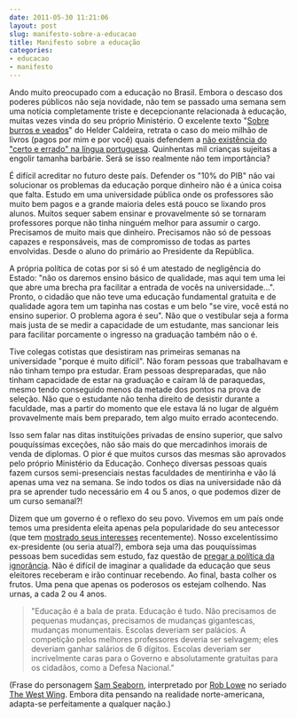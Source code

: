 ```yaml
---
date: 2011-05-30 11:21:06
layout: post
slug: manifesto-sobre-a-educacao
title: Manifesto sobre a educação
categories:
- educacao
- manifesto
---
```


Ando muito preocupado com a educação no Brasil. Embora o descaso dos poderes públicos não seja novidade, não tem se passado uma semana sem uma notícia completamente triste e decepcionante relacionada à educação, muitas vezes vinda do seu próprio Ministério. O excelente texto "[Sobre burros e veados](http://www.onorte.net/noticias.php?id=33134)" do Helder Caldeira, retrata o caso do meio milhão de livros (pagos por mim e por você) quais defendem a [não existência do "certo e errado" na língua portuguesa](http://oglobo.globo.com/educacao/mat/2011/05/14/mec-distribui-livro-que-aceita-erros-de-portugues-924464625.asp). Quinhentas mil crianças sujeitas a engolir tamanha barbárie. Será se isso realmente não tem importância?

É difícil acreditar no futuro deste país. Defender os "10% do PIB" não vai solucionar os problemas da educação porque dinheiro não é a única coisa que falta. Estudo em uma universidade pública onde os professores são muito bem pagos e a grande maioria deles está pouco se lixando pros alunos. Muitos sequer sabem ensinar e provavelmente só se tornaram professores porque não tinha ninguém melhor para assumir o cargo. Precisamos de muito mais que dinheiro. Precisamos não só de pessoas capazes e responsáveis, mas de compromisso de todas as partes envolvidas. Desde o aluno do primário ao Presidente da República.

A própria política de cotas por si só é um atestado de negligência do Estado: "não os daremos ensino básico de qualidade, mas aqui tem uma lei que abre uma brecha pra facilitar a entrada de vocês na universidade...". Pronto, o cidadão que não teve uma educação fundamental gratuita e de qualidade agora tem um tapinha nas costas e um belo "se vire, você está no ensino superior. O problema agora é seu". Não que o vestibular seja a forma mais justa de se medir a capacidade de um estudante, mas sancionar leis para facilitar porcamente o ingresso na graduação também não o é.

Tive colegas cotistas que desistiram nas primeiras semanas na universidade "porque é muito difícil". Não foram pessoas que trabalhavam e não tinham tempo pra estudar. Eram pessoas despreparadas, que não tinham capacidade de estar na graduação e caíram lá de paraquedas, mesmo tendo conseguido menos da metade dos pontos na prova de seleção. Não que o estudante não tenha direito de desistir durante a faculdade, mas a partir do momento que ele estava lá no lugar de alguém provavelmente mais bem preparado, tem algo muito errado acontecendo.

Isso sem falar nas ditas instituições privadas de ensino superior, que salvo pouquíssimas exceções, não são mais do que mercadinhos imorais de venda de diplomas. O pior é que muitos cursos das mesmas são aprovados pelo próprio Ministério da Educação. Conheço diversas pessoas quais fazem cursos semi-presenciais nestas faculdades de mentirinha e vão lá apenas uma vez na semana. Se indo todos os dias na universidade não dá pra se aprender tudo necessário em 4 ou 5 anos, o que podemos dizer de um curso semanal?!

Dizem que um governo é o reflexo do seu povo. Vivemos em um país onde temos uma presidenta eleita apenas pela popularidade do seu antecessor (que tem [mostrado seus interesses](http://oglobo.globo.com/economia/miriam/posts/2011/05/29/turbulencia-no-voo-383032.asp) recentemente). Nosso excelentíssimo ex-presidente (ou seria atual?), embora seja uma das pouquíssimas pessoas bem sucedidas sem estudo, faz questão de [pregar a política da ignorância](http://g1.globo.com/politica/noticia/2011/04/fhc-desafia-lula-para-nova-disputa-e-diz-que-ele-esta-mamando-na-elite.html). Não é difícil de imaginar a qualidade da educação que seus eleitores receberam e irão continuar recebendo. Ao final, basta colher os frutos. Uma pena que apenas os poderosos os estejam colhendo. Nas urnas, a cada 2 ou 4 anos.

> 
> "Educação é a bala de prata. Educação é tudo. Não precisamos de pequenas mudanças, precisamos de mudanças gigantescas, mudanças monumentais. Escolas deveriam ser palácios. A competição pelos melhores professores deveria ser selvagem; eles deveriam ganhar salários de 6 dígitos. Escolas deveriam ser incrivelmente caras para o Governo e absolutamente gratuitas para os cidadãos, como a Defesa Nacional."
> 

(Frase do personagem [Sam Seaborn](http://westwing.bewarne.com/sam.html), interpretado por [Rob Lowe](http://www.imdb.com/name/nm0000507/) no seriado [The West Wing](http://www.imdb.com/title/tt0200276/). Embora dita pensando na realidade norte-americana, adapta-se perfeitamente a qualquer nação.)
